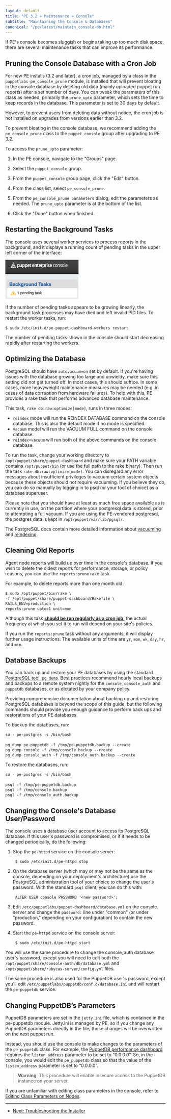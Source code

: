 ```yaml
---
layout: default
title: "PE 3.2 » Maintenance » Console"
subtitle: "Maintaining the Console & Databases"
canonical: "/pe/latest/maintain_console-db.html"
---
```



If PE's console becomes sluggish or begins taking up too much disk space, there are several maintenance tasks that can improve its performance. 

Pruning the Console Database with a Cron Job
-------------

For new PE installs (3.2 and later), a cron job, managed by a class in the `puppetlabs-pe_console_prune` module, is installed that will prevent bloating in the console database by deleting old data (mainly uploaded puppet run reports) after a set number of days. You can tweak the parameters of this class as needed, primarily the `prune_upto` parameter, which sets the time to keep records in the database. This parameter is set to 30 days by default.

However, to prevent users from deleting data without notice, the cron job is not installed on upgrades from versions earlier than 3.2.

To prevent bloating in the console database, we recommend adding the `pe_console_prune` class to the `puppet_console` group after upgrading to PE 3.2.  

To access the `prune_upto` parameter:

1. In the PE console, navigate to the "Groups" page.

2. Select the `puppet_console` group.

3. From the `puppet_console` group page, click the "Edit" button.

4. From the class list, select `pe_console_prune`.

5. From the `pe_console_prune parameters` dialog, edit the parameters as needed. The `prune_upto` parameter is at the bottom of the list.  

6. Click the "Done" button when finished.


Restarting the Background Tasks
-----

The console uses several worker services to process reports in the background, and it displays a running count of pending tasks in the upper left corner of the interface:

![The background tasks box with one pending task][maint_pending_task]

[maint_pending_task]: ./images/console/maint_pending_task.png

If the number of pending tasks appears to be growing linearly, the background task processes may have died and left invalid PID files. To restart the worker tasks, run:

    $ sudo /etc/init.d/pe-puppet-dashboard-workers restart

The number of pending tasks shown in the console should start decreasing rapidly after restarting the workers. 


Optimizing the Database
-----

PostgreSQL should have `autovacuum=on` set by default. If you're having issues with the database growing too large and unwieldy, make sure this setting did not get turned off. In most cases, this should suffice. In some cases, more heavyweight maintenance measures may be needed (e.g. in cases of data corruption from hardware failures). To help with this, PE provides a rake task that performs advanced database maintenance.

This task, `rake db:raw:optimize[mode]`,  runs in three modes:

  * `reindex` mode will run the REINDEX DATABASE command on the console database. This is also the default mode if no mode is specified.
  * `vacuum` model will run the VACUUM FULL command on the console database.
  * `reindex+vacuum` will run both of the above commands on the console database. 

To run the task, change your working directory to `/opt/puppet/share/puppet-dashboard` and make sure your PATH variable contains `/opt/puppet/bin` (or use the full path to the rake binary). Then run the task `rake db:raw:optimize[mode]`. You can disregard any error messages about insufficient privileges to vacuum certain system objects because these objects should not require vacuuming. If you believe they do, you can do so manually by logging in to psql (or your tool of choice) as a database superuser.

Please note that you should have at least as much free space available as is currently in use, on the partition where your postgresql data is stored, prior to attempting a full vacuum. If you are using the PE-vendored postgresql, the postgres data is kept in `/opt/puppet/var/lib/pgsql/`.

The PostgreSQL docs contain more detailed information about [vacuuming](http://www.postgresql.org/docs/9.2/static/routine-vacuuming.html) and [reindexing](http://www.postgresql.org/docs/9.2/static/sql-reindex.html).


Cleaning Old Reports
----------------

Agent node reports will build up over time in the console's database. If you wish to delete the oldest reports for performance, storage, or policy reasons, you can use the `reports:prune` rake task.

For example, to delete reports more than one month old:

    $ sudo /opt/puppet/bin/rake \
    -f /opt/puppet/share/puppet-dashboard/Rakefile \
    RAILS_ENV=production \
    reports:prune upto=1 unit=mon

Although this task [**should be run regularly as a cron job,**](#Pruning_the_console_database_with_a_cron_job) the actual frequency at which you set it to run will depend on your site's policies.

If you run the `reports:prune` task without any arguments, it will display further usage instructions. The available units of time are `yr`, `mon`, `wk`, `day`, `hr`, and `min`.

Database Backups
----------------

You can back up and restore your PE databases by using the standard [PostgreSQL tool, `pg dump`](http://www.postgresql.org/docs/9.2/static/app-pgdump.html). Best practices recommend hourly local backups and backups to a remote system nightly for the `console`, `console_auth` and `puppetdb` databases, or as dictated by your company policy.

Providing comprehensive documentation about backing up and restoring PostgreSQL databases is beyond the scope of this guide, but the following commands should provide you enough guidance to perform back ups and restorations of your PE databases.

To backup the databases, run:

    su - pe-postgres -s /bin/bash
        
    pg_dump pe-puppetdb -f /tmp/pe-puppetdb.backup --create
    pg_dump console -f /tmp/console.backup --create
    pg_dump console_auth -f /tmp/console_auth.backup --create

To restore the databases, run:

    su - pe-postgres -s /bin/bash
        
    psql -f /tmp/pe-puppetdb.backup
    psql -f /tmp/console.backup
    psql -f /tmp/console_auth.backup

Changing the Console's Database User/Password
-----

The console uses a database user account to access its PostgreSQL database. If this user's password is compromised, or if it needs to be changed periodically, do the following:

1. Stop the `pe-httpd` service on the console server:

        $ sudo /etc/init.d/pe-httpd stop
2. On the database server (which may or may not be the same as the console, depending on your deployment's architecture) use the PostgreSQL administration tool of your choice to change the user's password. With the standard `psql` client, you can do this with:

        ALTER USER console PASSWORD '<new password>';
3. Edit `/etc/puppetlabs/puppet-dashboard/database.yml` on the console server and change the `password:` line under "common" (or under "production," depending on your configuration) to contain the new password.
4. Start the `pe-httpd` service on the console server:

        $ sudo /etc/init.d/pe-httpd start
        
You will use the same procedure to change the console_auth database user's password, except you will need to edit both the `/opt/puppet/share/console-auth/db/database.yml` and `/opt/puppet/share/rubycas-server/config.yml` files.

The same procedure is also used for the PuppetDB user's password, except you'll edit `/etc/puppetlabs/puppetdb/conf.d/database.ini` and will restart the `pe-puppetdb` service.

Changing PuppetDB’s Parameters
------------------------------

PuppetDB parameters are set in the `jetty.ini` file, which is contained in the pe-puppetdb module. Jetty.ini is managed by PE, so if you change any PuppetDB parameters directly in the file, those changes will be overwritten on the next puppet run.

Instead, you should use the console to make changes to the parameters of the `pe-puppetdb` class. For example, the [PuppetDB performance dashboard](/puppetdb/latest/maintain_and_tune.html) requires the `listen_address` parameter to be set to “0.0.0.0”. So, in the console, you would edit the `pe_puppetdb` class so that the value of the `listen_address` parameter is set to “0.0.0.0”.

> **Warning**: This procedure will enable insecure access to the PuppetDB instance on your server.

If you are unfamiliar with editing class parameters in the console, refer to [Editing Class Parameters on Nodes](/pe/latest/console_classes_groups.html#editing-class-parameters-on-nodes).


* * * 

- [Next: Troubleshooting the Installer](./trouble_install.html) 
